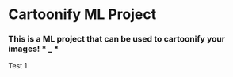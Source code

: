 # Cartoonify ML Project
### This is a ML project that can be used to cartoonify your images! * _ *
Test 1